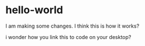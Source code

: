 # hello-world
I am making some changes. I think this is how it works?

i wonder how you link this to code on your desktop?

